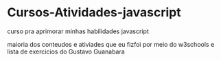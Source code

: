 # Cursos-Atividades-javascript
curso pra aprimorar minhas habilidades javascript

maioria dos conteudos e ativiades que eu fizfoi por meio do w3schools e lista de exercicios do Gustavo Guanabara
